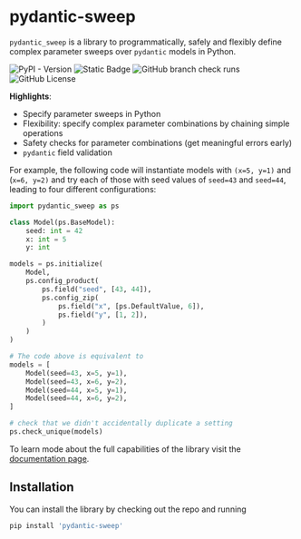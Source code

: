 # pydantic-sweep

`pydantic_sweep` is a library to programmatically, safely and flexibly define 
complex parameter sweeps over `pydantic` models in Python. 

![PyPI - Version](https://img.shields.io/pypi/v/pydantic-sweep)
![Static Badge](https://img.shields.io/badge/python-3.10%20%7C%203.11%20%7C%203.12%20%7C%203.13-blue)
![GitHub branch check runs](https://img.shields.io/github/check-runs/befelix/pydantic_sweep/main)
![GitHub License](https://img.shields.io/github/license/befelix/pydantic_sweep)

**Highlights**:
- Specify parameter sweeps in Python
- Flexibility: specify complex parameter combinations by chaining simple operations
- Safety checks for parameter combinations (get meaningful errors early)
- `pydantic` field validation

For example, the following code will instantiate models with `(x=5, y=1)` and 
(`x=6, y=2)` and try each of those with seed values of `seed=43` and `seed=44`, 
leading to four different configurations:

```python
import pydantic_sweep as ps

class Model(ps.BaseModel):
    seed: int = 42
    x: int = 5
    y: int

models = ps.initialize(
    Model, 
    ps.config_product(
        ps.field("seed", [43, 44]),
        ps.config_zip(
            ps.field("x", [ps.DefaultValue, 6]),
            ps.field("y", [1, 2]),
        )
    )
)

# The code above is equivalent to
models = [
    Model(seed=43, x=5, y=1), 
    Model(seed=43, x=6, y=2), 
    Model(seed=44, x=5, y=1), 
    Model(seed=44, x=6, y=2),
]

# check that we didn't accidentally duplicate a setting
ps.check_unique(models)
```

To learn mode about the full capabilities of the library visit the
[documentation page](https://pydantic-sweep.readthedocs.io).

## Installation

You can install the library by checking out the repo and running

```bash
pip install 'pydantic-sweep'
```

